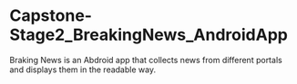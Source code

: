 
# Capstone-Stage2_BreakingNews_AndroidApp
Braking News  is an Abdroid app that collects news from different portals and displays them in the readable way.


